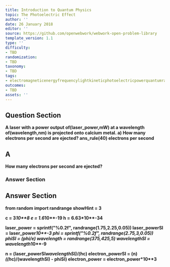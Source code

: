 ```yaml
---
title: Introduction to Quantum Physics
topic: The Photoelectric Effect
author: ''
date: 26 January 2018
editor: ''
source: https://github.com/openwebwork/webwork-open-problem-library
template_version: 1.1
type: ''
difficulty:
- TBD
randomization:
- TBD
taxonomy:
- TBD
tags:
- electromagneticenergyfrequencylightkineticphotoelectricpowerquantumradiationwavelength
outcomes:
- TBD
assets: ''
---
```


## Question Section 

<b>
A laser with a power output of(laser_power,mW) at a wavelength of(wavelength,nm) is projected onto calcium metal.
a) How many electrons per second are ejected?
ans_rule(40) electrons per second

## A
How many electrons per second are ejected?
### Answer Section


## Answer Section

from random import randrange
showHint = 3

c = 3*10**8
e = 1.6*10**-19
h = 6.63*10**-34

laser_power = sprintf("%0.2f", randrange(1.75,2.25,0.05))
laser_powerSI  = laser_power*10**-3
phi = sprintf("%0.2f", randrange(2.75,3,0.05))
phiSI = (phi/e)
wavelength = randrange(375,425,5)
wavelengthSI = wavelength*10**-9

n = (laser_powerSI*wavelengthSI)/(h*c)
electron_powerSI = (n)*((h*c)/(wavelengthSI) - phiSI)
electron_power = electron_power*10**3